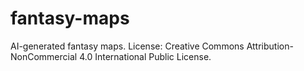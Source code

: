 # fantasy-maps
AI-generated fantasy maps.
License: Creative Commons Attribution-NonCommercial 4.0 International Public License.
